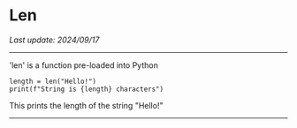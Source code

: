 # Len

*Last update: 2024/09/17*

<hr>

'len' is a function pre-loaded into Python

    length = len("Hello!")
    print(f"String is {length} characters")

This prints the length of the string "Hello!"

<hr>

<object data=".txt/check_len_equals_5.txt" width="408px" height="150px"></object>

